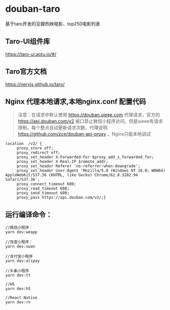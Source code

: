 # douban-taro
基于taro开发的豆瓣热映电影、top250电影列表

## Taro-UI组件库
https://taro-ui.aotu.io/#/

## Taro官方文档
https://nervjs.github.io/taro/


## Nginx 代理本地请求,本地nginx.conf 配置代码

> 注意：在请求中默认使用 https://douban.uieee.com 代理请求，官方的 https://api.douban.com/v2 接口禁止微信小程序访问。但是uieee有请求限制，每个整点自动更新请求次数，代理说明 https://github.com/zce/douban-api-proxy 。Nginx只能本地调试
```
location  /v2/ { 
     proxy_store off;  
     proxy_redirect off;  
     proxy_set_header X-Forwarded-For $proxy_add_x_forwarded_for;  
     proxy_set_header X-Real-IP $remote_addr;  
     proxy_set_header Referer 'no-referrer-when-downgrade';  
     proxy_set_header User-Agent 'Mozilla/5.0 (Windows NT 10.0; WOW64) AppleWebKit/537.36 (KHTML, like Gecko) Chrome/62.0.3202.94 Safari/537.36';  
     proxy_connect_timeout 600;  
     proxy_read_timeout 600;  
     proxy_send_timeout 600;  
     proxy_pass https://api.douban.com/v2/;}

```

## 运行编译命令：

```
//微信小程序：
yarn dev:weapp

//百度小程序：
yarn dev:swan

//支付宝小程序
yarn dev:alipay

//头条小程序
yarn dev:tt

//H5
yarn dev:h5

//React Native
yarn dev:rn

```
